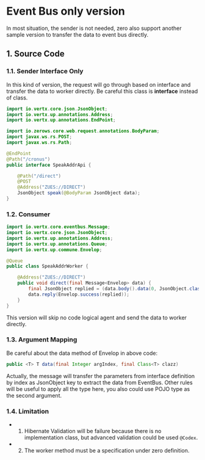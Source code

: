 # Event Bus only version

In most situation, the sender is not needed, zero also support another sample version to transfer the data to event bus
directly.

## 1. Source Code

### 1.1. Sender Interface Only

In this kind of version, the request will go through based on interface and transfer the data to worker directly. Be
careful this class is **interface** instead of class.

```java
import io.vertx.core.json.JsonObject;
import io.vertx.up.annotations.Address;
import io.vertx.up.annotations.EndPoint;

import io.zerows.core.web.request.annotations.BodyParam;
import javax.ws.rs.POST;
import javax.ws.rs.Path;

@EndPoint
@Path("/cronus")
public interface SpeakAddrApi {

    @Path("/direct")
    @POST
    @Address("ZUES://DIRECT")
    JsonObject speak(@BodyParam JsonObject data);
}
```

### 1.2. Consumer

```java
import io.vertx.core.eventbus.Message;
import io.vertx.core.json.JsonObject;
import io.vertx.up.annotations.Address;
import io.vertx.up.annotations.Queue;
import io.vertx.up.commune.Envelop;

@Queue
public class SpeakAddrWorker {

    @Address("ZUES://DIRECT")
    public void direct(final Message<Envelop> data) {
        final JsonObject replied = (data.body().data(0, JsonObject.class));
        data.reply(Envelop.success(replied));
    }
}
```

This version will skip no code logical agent and send the data to worker directly.

### 1.3. Argument Mapping

Be careful about the data method of Envelop in above code:

```java
public <T> T data(final Integer argIndex, final Class<T> clazz)
```

Actually, the message will transfer the parameters from interface definition by index as JsonObject key to extract the
data from EventBus. Other rules will be useful to apply all the type here, you also could use POJO type as the second
argument.

### 1.4. Limitation

*
    1. Hibernate Validation will be failure because there is no implementation class, but advanced validation could be
       used `@Codex`.
*
    2. The worker method must be a specification under zero definition.
